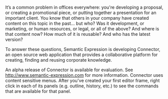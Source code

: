 It’s a common problem in offices everywhere: you're developing a proposal, or creating a promotional piece, or putting together a presentation for an important client. You know that others in your company have created content on this topic in the past... but who? Was it development, or marketing, or human resources, or legal, or all of the above? And where is that content now? How much of it is reusable? And who has the latest version?

To answer these questions, Semantic Expression is developing Connector, an open source web application that provides a collaborative platform for creating, finding and reusing corporate knowledge.

An alpha release of Connector is available for evaluation. See http://www.semantic-expression.com for more information. Connector uses content sensitive menus. After you've created your first editor frame, right click in each of its panels (e.g. outline, history, etc.) to see the commands that are available for that panel.